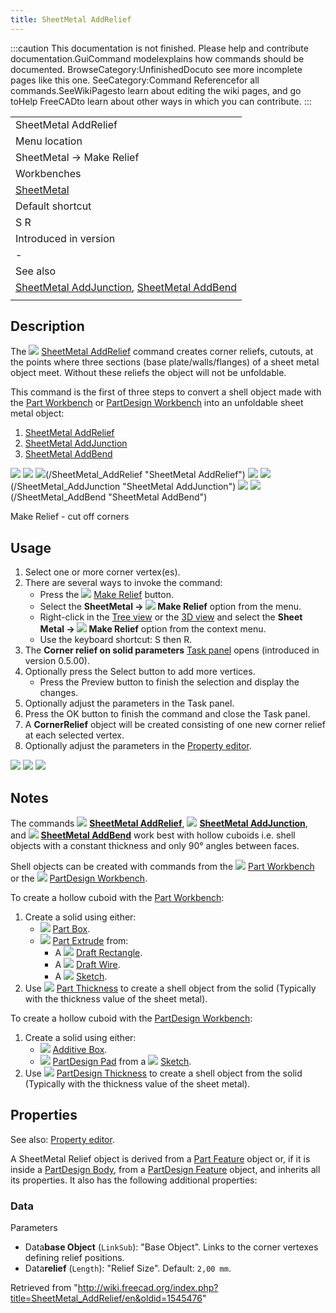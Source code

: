```yaml
---
title: SheetMetal AddRelief
---
```


:::caution
This documentation is not finished. Please help and contribute documentation.GuiCommand modelexplains how commands should be documented. BrowseCategory:UnfinishedDocuto see more incomplete pages like this one. SeeCategory:Command Referencefor all commands.SeeWikiPagesto learn about editing the wiki pages, and go toHelp FreeCADto learn about other ways in which you can contribute.
:::

|                                                                                                                                            |
| ------------------------------------------------------------------------------------------------------------------------------------------ |
| SheetMetal AddRelief                                                                                                                       |
| Menu location                                                                                                                              |
| SheetMetal → Make Relief                                                                                                                   |
| Workbenches                                                                                                                                |
| [SheetMetal](/SheetMetal_Workbench "SheetMetal Workbench")                                                                                 |
| Default shortcut                                                                                                                           |
| S R                                                                                                                                        |
| Introduced in version                                                                                                                      |
| -                                                                                                                                          |
| See also                                                                                                                                   |
| [SheetMetal AddJunction](/SheetMetal_AddJunction "SheetMetal AddJunction"), [SheetMetal AddBend](/SheetMetal_AddBend "SheetMetal AddBend") |
|                                                                                                                                            |

## Description

The ![](/src/assets/images/SheetMetal_AddRelief.svg) [SheetMetal AddRelief](/SheetMetal_AddRelief "SheetMetal AddRelief") command creates corner reliefs, cutouts, at the points where three sections (base plate/walls/flanges) of a sheet metal object meet. Without these reliefs the object will not be unfoldable.

This command is the first of three steps to convert a shell object made with the [Part Workbench](/Part_Workbench "Part Workbench") or [PartDesign Workbench](/PartDesign_Workbench "PartDesign Workbench") into an unfoldable sheet metal object:

1. [SheetMetal AddRelief](/SheetMetal_AddRelief "SheetMetal AddRelief")
2. [SheetMetal AddJunction](/SheetMetal_AddJunction "SheetMetal AddJunction")
3. [SheetMetal AddBend](/SheetMetal_AddBend "SheetMetal AddBend")

![](/src/assets/images/SheetMetal_ConvertShellObject-01.png) ![](/src/assets/images/Button_right.svg)
![](/src/assets/images/SheetMetal_ConvertShellObject-02.png)(/SheetMetal_AddRelief "SheetMetal AddRelief") ![](/src/assets/images/Button_right.svg)
![](/src/assets/images/SheetMetal_ConvertShellObject-03.png)(/SheetMetal_AddJunction "SheetMetal AddJunction") ![](/src/assets/images/Button_right.svg)
![](/src/assets/images/SheetMetal_ConvertShellObject-04.png)(/SheetMetal_AddBend "SheetMetal AddBend")

Make Relief - cut off corners

## Usage

1. Select one or more corner vertex(es).
2. There are several ways to invoke the command:
   - Press the ![](/src/assets/images/SheetMetal_AddRelief.svg) [Make Relief](/SheetMetal_AddRelief "SheetMetal AddRelief") button.
   - Select the **SheetMetal → ![](/src/assets/images/SheetMetal_AddRelief.svg) Make Relief** option from the menu.
   - Right-click in the [Tree view](/Tree_view "Tree view") or the [3D view](/3D_view "3D view") and select the **Sheet Metal → ![](/src/assets/images/SheetMetal_AddRelief.svg) Make Relief** option from the context menu.
   - Use the keyboard shortcut: S then R.
3. The **Corner relief on solid parameters** [Task panel](/Task_panel "Task panel") opens (introduced in version 0.5.00).
4. Optionally press the Select button to add more vertices.
   - Press the Preview button to finish the selection and display the changes.
5. Optionally adjust the parameters in the Task panel.
6. Press the OK button to finish the command and close the Task panel.
7. A **CornerRelief** object will be created consisting of one new corner relief at each selected vertex.
8. Optionally adjust the parameters in the [Property editor](/Property_editor "Property editor").

![](/src/assets/images/SheetMetal_ConvertShellObject-05.png) ![](/src/assets/images/Button_right.svg)
![](/src/assets/images/SheetMetal_ConvertShellObject-06.png)

## Notes

The commands ![](/src/assets/images/SheetMetal_AddRelief.svg) **[SheetMetal AddRelief](/SheetMetal_AddRelief "SheetMetal AddRelief")**, ![](/src/assets/images/SheetMetal_AddJunction.svg) **[SheetMetal AddJunction](/SheetMetal_AddJunction "SheetMetal AddJunction")**, and ![](/src/assets/images/SheetMetal_AddBend.svg) **[SheetMetal AddBend](/SheetMetal_AddBend "SheetMetal AddBend")** work best with hollow cuboids i.e. shell objects with a constant thickness and only 90° angles between faces.

Shell objects can be created with commands from the ![](/src/assets/images/Workbench_Part.svg) [Part Workbench](/Part_Workbench "Part Workbench")
or the ![](/src/assets/images/Workbench_PartDesign.svg) [PartDesign Workbench](/PartDesign_Workbench "PartDesign Workbench").

To create a hollow cuboid with the [Part Workbench](/Part_Workbench "Part Workbench"):

1. Create a solid using either:
   - ![](/src/assets/images/Part_Box.svg) [Part Box](/Part_Box "Part Box").
   - ![](/src/assets/images/Part_Extrude.svg) [Part Extrude](/Part_Extrude "Part Extrude") from:
     - A ![](/src/assets/images/Draft_Rectangle.svg) [Draft Rectangle](/Draft_Rectangle "Draft Rectangle").
     - A ![](/src/assets/images/Draft_Wire.svg) [Draft Wire](/Draft_Wire "Draft Wire").
     - A ![](/src/assets/images/Sketcher_NewSketch.svg) [Sketch](/Sketcher_NewSketch "Sketcher NewSketch").
2. Use ![](/src/assets/images/Part_Thickness.svg) [Part Thickness](/Part_Thickness "Part Thickness") to create a shell object from the solid (Typically with the thickness value of the sheet metal).

To create a hollow cuboid with the [PartDesign Workbench](/PartDesign_Workbench "PartDesign Workbench"):

1. Create a solid using either:
   - ![](/src/assets/images/PartDesign_AdditiveBox.svg) [Additive Box](/PartDesign_AdditiveBox "PartDesign AdditiveBox").
   - ![](/src/assets/images/PartDesign_Pad.svg) [PartDesign Pad](/PartDesign_Pad "PartDesign Pad") from a ![](/src/assets/images/Sketcher_NewSketch.svg) [Sketch](/Sketcher_NewSketch "Sketcher NewSketch").
2. Use ![](/src/assets/images/PartDesign_Thickness.svg) [PartDesign Thickness](/PartDesign_Thickness "PartDesign Thickness") to create a shell object from the solid (Typically with the thickness value of the sheet metal).

## Properties

See also: [Property editor](/Property_editor "Property editor").

A SheetMetal Relief object is derived from a [Part Feature](/Part_Feature "Part Feature") object or, if it is inside a [PartDesign Body](/PartDesign_Body "PartDesign Body"), from a [PartDesign Feature](/PartDesign_Feature "PartDesign Feature") object, and inherits all its properties. It also has the following additional properties:

### Data

Parameters

- Data**base Object** (`LinkSub`): "Base Object". Links to the corner vertexes defining relief positions.
- Data**relief** (`Length`): "Relief Size". Default: `2,00 mm`.

Retrieved from "<http://wiki.freecad.org/index.php?title=SheetMetal_AddRelief/en&oldid=1545476>"
